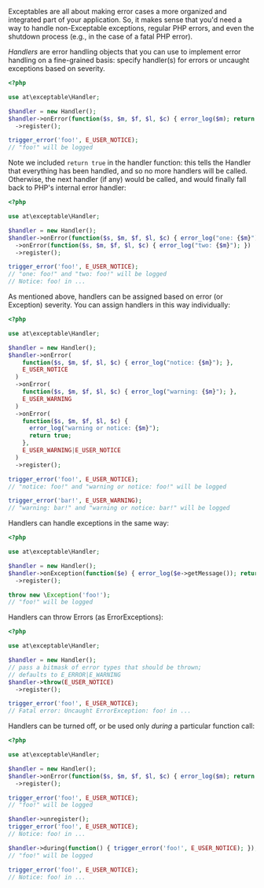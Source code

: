 Exceptables are all about making error cases a more organized and integrated part of your application.  So, it makes sense that you'd need a way to handle non-Exceptable exceptions, regular PHP errors, and even the shutdown process (e.g., in the case of a fatal PHP error).

_Handlers_ are error handling objects that you can use to implement error handling on a fine-grained basis: specify handler(s) for errors or uncaught exceptions based on severity.
```php
<?php

use at\exceptable\Handler;

$handler = new Handler();
$handler->onError(function($s, $m, $f, $l, $c) { error_log($m); return true; })
  ->register();

trigger_error('foo!', E_USER_NOTICE);
// "foo!" will be logged
```

Note we included `return true` in the handler function: this tells the Handler that everything has been handled, and so no more handlers will be called.  Otherwise, the next handler (if any) would be called, and would finally fall back to PHP's internal error handler:
```php
<?php

use at\exceptable\Handler;

$handler = new Handler();
$handler->onError(function($s, $m, $f, $l, $c) { error_log("one: {$m}"); })
  ->onError(function($s, $m, $f, $l, $c) { error_log("two: {$m}"); })
  ->register();

trigger_error('foo!', E_USER_NOTICE);
// "one: foo!" and "two: foo!" will be logged
// Notice: foo! in ...
```

As mentioned above, handlers can be assigned based on error (or Exception) severity.  You can assign handlers in this way individually:
```php
<?php

use at\exceptable\Handler;

$handler = new Handler();
$handler->onError(
    function($s, $m, $f, $l, $c) { error_log("notice: {$m}"); },
    E_USER_NOTICE
  )
  ->onError(
    function($s, $m, $f, $l, $c) { error_log("warning: {$m}"); },
    E_USER_WARNING
  )
  ->onError(
    function($s, $m, $f, $l, $c) {
      error_log("warning or notice: {$m}");
      return true;
    },
    E_USER_WARNING|E_USER_NOTICE
  )
  ->register();

trigger_error('foo!', E_USER_NOTICE);
// "notice: foo!" and "warning or notice: foo!" will be logged

trigger_error('bar!', E_USER_WARNING);
// "warning: bar!" and "warning or notice: bar!" will be logged
```

Handlers can handle exceptions in the same way:
```php
<?php

use at\exceptable\Handler;

$handler = new Handler();
$handler->onException(function($e) { error_log($e->getMessage()); return true; })
  ->register();

throw new \Exception('foo!');
// "foo!" will be logged
```

Handlers can throw Errors (as ErrorExceptions):
```php
<?php

use at\exceptable\Handler;

$handler = new Handler();
// pass a bitmask of error types that should be thrown;
// defaults to E_ERROR|E_WARNING
$handler->throw(E_USER_NOTICE)
  ->register();

trigger_error('foo!', E_USER_NOTICE);
// Fatal error: Uncaught ErrorException: foo! in ...
```

Handlers can be turned off, or be used only _during_ a particular function call:
```php
<?php

use at\exceptable\Handler;

$handler = new Handler();
$handler->onError(function($s, $m, $f, $l, $c) { error_log($m); return true; })
  ->register();

trigger_error('foo!', E_USER_NOTICE);
// "foo!" will be logged

$handler->unregister();
trigger_error('foo!', E_USER_NOTICE);
// Notice: foo! in ...

$handler->during(function() { trigger_error('foo!', E_USER_NOTICE); });
// "foo!" will be logged

trigger_error('foo!', E_USER_NOTICE);
// Notice: foo! in ...
```
